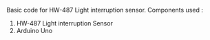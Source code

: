 Basic code for HW-487 Light interruption sensor.
Components used :
1) HW-487 Light interruption Sensor
2) Arduino Uno
